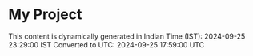 # My Project

This content is dynamically generated in Indian Time (IST): 2024-09-25 23:29:00 IST
Converted to UTC: 2024-09-25 17:59:00 UTC
